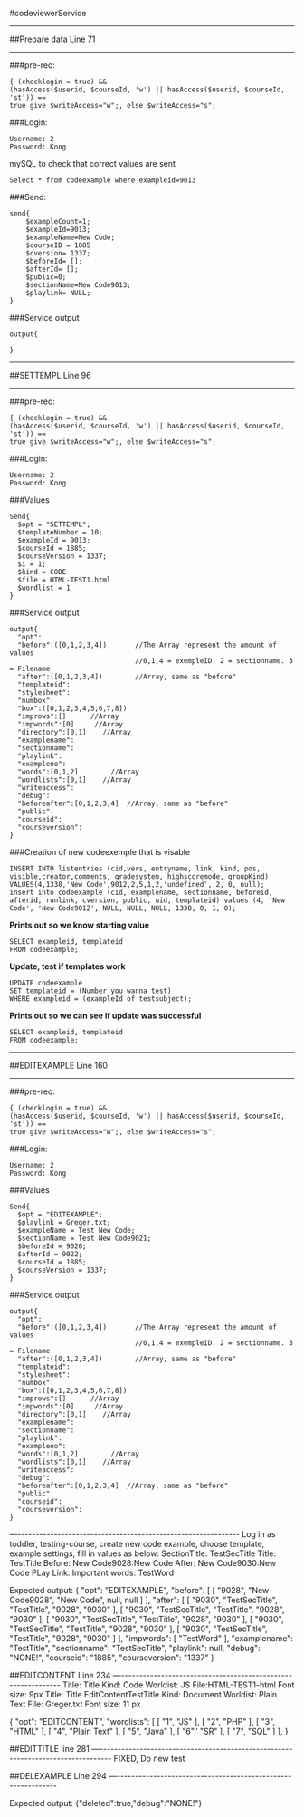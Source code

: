 #codeviewerService

**********
##Prepare data  Line 71
**********


###pre-req:
```
{ (checklogin = true) &&
(hasAccess($userid, $courseId, 'w') || hasAccess($userid, $courseId, 'st')) ==
true give $writeAccess="w";, else $writeAccess="s";
```


###Login:
```
Username: 2
Password: Kong
```


mySQL to check that correct values are sent

```
Select * from codeexample where exampleid=9013
```

###Send:
```
send{
	$exampleCount=1;
	$exampleId=9013; 
	$exampleName=New Code;
	$courseID = 1885
	$cversion= 1337;
	$beforeId= [];
	$afterId= [];
	$public=0;
	$sectionName=New Code9013;
	$playlink= NULL;
}

```
###Service output
```
output{
  
}
```

***
##SETTEMPL  Line 96
***
###pre-req:
```
{ (checklogin = true) &&
(hasAccess($userid, $courseId, 'w') || hasAccess($userid, $courseId, 'st')) ==
true give $writeAccess="w";, else $writeAccess="s";
```


###Login:
```
Username: 2
Password: Kong
```
###Values
```
Send{
  $opt = "SETTEMPL";
  $templateNumber = 10;
  $exampleId = 9013;
  $courseId = 1885;
  $courseVersion = 1337;
  $i = 1;
  $kind = CODE
  $file = HTML-TEST1.html
  $wordlist = 1
}

```

###Service output
```
output{
  "opt":
  "before":([0,1,2,3,4])       //The Array represent the amount of values 
                               //0,1,4 = exempleID. 2 = sectionname. 3 = Filename
  "after":([0,1,2,3,4])        //Array, same as "before"
  "templateid":
  "stylesheet":
  "numbox":
  "box":([0,1,2,3,4,5,6,7,8])
  "improws":[]      //Array
  "impwords":[0]     //Array
  "directory":[0,1]    //Array
  "examplename":
  "sectionname":
  "playlink":
  "exampleno":
  "words":[0,1,2]        //Array
  "wordlists":[0,1]    //Array
  "writeaccess":
  "debug":
  "beforeafter":[0,1,2,3,4]  //Array, same as "before"
  "public":
  "courseid":
  "courseversion":
}
```
###Creation of new codeexemple that is visable
```
INSERT INTO listentries (cid,vers, entryname, link, kind, pos, visible,creator,comments, gradesystem, highscoremode, groupKind) VALUES(4,1338,'New Code',9012,2,5,1,2,'undefined', 2, 0, null);
insert into codeexample (cid, examplename, sectionname, beforeid, afterid, runlink, cversion, public, uid, templateid) values (4, 'New Code', 'New Code9012', NULL, NULL, NULL, 1338, 0, 1, 0);
```
**Prints out so we know starting value**
```
SELECT exampleid, templateid 
FROM codeexample;
```

**Update, test if templates work**
```
UPDATE codeexample 
SET templateid = (Number you wanna test) 
WHERE exampleid = (exampleId of testsubject);
```

**Prints out so we can see if update was successful**
```
SELECT exampleid, templateid 
FROM codeexample;
```

***
##EDITEXAMPLE Line 160
***
###pre-req:
```
{ (checklogin = true) &&
(hasAccess($userid, $courseId, 'w') || hasAccess($userid, $courseId, 'st')) ==
true give $writeAccess="w";, else $writeAccess="s";
```


###Login:
```
Username: 2
Password: Kong
```
###Values
```
Send{
  $opt = "EDITEXAMPLE";
  $playlink = Greger.txt;
  $exampleName = Test New Code;
  $sectionName = Test New Code9021;
  $beforeId = 9020;
  $afterId = 9022;
  $courseId = 1885;
  $courseVersion = 1337;
}

```

###Service output
```
output{
  "opt":
  "before":([0,1,2,3,4])       //The Array represent the amount of values 
                               //0,1,4 = exempleID. 2 = sectionname. 3 = Filename
  "after":([0,1,2,3,4])        //Array, same as "before"
  "templateid":
  "stylesheet":
  "numbox":
  "box":([0,1,2,3,4,5,6,7,8])
  "improws":[]      //Array
  "impwords":[0]     //Array
  "directory":[0,1]    //Array
  "examplename":
  "sectionname":
  "playlink":
  "exampleno":
  "words":[0,1,2]        //Array
  "wordlists":[0,1]    //Array
  "writeaccess":
  "debug":
  "beforeafter":[0,1,2,3,4]  //Array, same as "before"
  "public":
  "courseid":
  "courseversion":
}
```










—-------------------------------------------------------------
Log in as toddler, testing-course, create new code example, choose template, example settings, fill in values as below:
SectionTitle: TestSecTitle	  		Title: TestTitle
Before: New Code9028:New Code 		After: New Code9030:New Code 
PLay Link: 					Important words: TestWord

Expected output:
{
  "opt": "EDITEXAMPLE",
  "before": [
    [ "9028", "New Code9028", "New Code", null, null ]
  ],
  "after": [
    [ "9030", "TestSecTitle", "TestTitle", "9028", "9030" ],
    [ "9030", "TestSecTitle", "TestTitle", "9028", "9030" ],
    [ "9030", "TestSecTitle", "TestTitle", "9028", "9030" ],
    [ "9030", "TestSecTitle", "TestTitle", "9028", "9030" ],
    [ "9030", "TestSecTitle", "TestTitle", "9028", "9030" ]
  ],
  "impwords": [
    "TestWord"
  ],
  "examplename": "TestTitle",
  "sectionname": "TestSecTitle",
  "playlink": null,
  "debug": "NONE!",
  "courseid": "1885",
  "courseversion": "1337"
}








##EDITCONTENT Line 234
—-------------------------------------------------------------
Title: Title	Kind: Code
Worldist: JS	File:HTML-TEST1-html
Font size: 9px
Title: Title EditContentTestTitle	Kind: Document
Worldist: Plain Text	File: Greger.txt
Font size: 11 px

{
  "opt": "EDITCONTENT",
  "wordlists": [
    [ "1", "JS" ],
    [ "2", "PHP" ],
    [ "3", "HTML" ],
    [ "4", "Plain Text" ],
    [ "5", "Java" ],
    [ "6",’ "SR" ],
    [ "7", "SQL" ]
  ],
}




##EDITTITLE line 281
—---------------------------------------------------------------------------------
FIXED, Do new test

##DELEXAMPLE Line 294
—-------------------------------------------------------------

Expected output:
{"deleted":true,"debug":"NONE!"}



		
		


